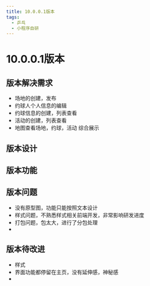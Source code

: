 ```yaml
---
title: 10.0.0.1版本
tags:
  - 乒乓
  - 小程序自研
---
```


# 10.0.0.1版本

## 版本解决需求

* 场地的创建，发布
* 约球人个人信息的编辑
* 约球信息的创建，列表查看
* 活动的创建，列表查看
* 地图查看场地，约球，活动 综合展示

## 版本设计



## 版本功能

## 版本问题

* 没有原型图，功能只能按照文本设计
* 样式问题，不熟悉样式相关前端开发，非常影响研发进度
* 打包问题，包太大，进行了分包处理
* 

## 版本待改进

* 样式
* 界面功能都停留在主页，没有延伸感，神秘感
* 

## 

